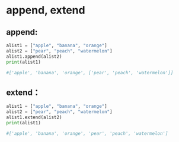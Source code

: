 # append, extend

## append:

```python
alist1 = ["apple", "banana", "orange"]
alist2 = ["pear", "peach", "watermelon"]
alist1.append(alist2)
print(alist1)

#['apple', 'banana', 'orange', ['pear', 'peach', 'watermelon']]
```

## extend：

```python
alist1 = ["apple", "banana", "orange"]
alist2 = ["pear", "peach", "watermelon"]
alist1.extend(alist2)
print(alist1)

#['apple', 'banana', 'orange', 'pear', 'peach', 'watermelon']
```



